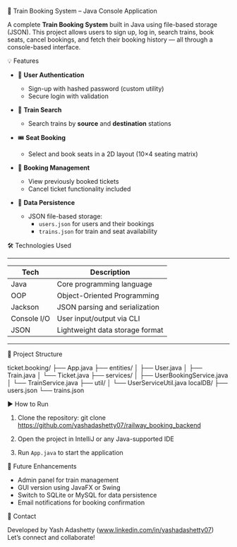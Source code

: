 
 🚆 Train Booking System – Java Console Application

A complete **Train Booking System** built in Java using file-based storage (JSON). This project allows users to sign up, log in, search trains, book seats, cancel bookings, and fetch their booking history — all through a console-based interface.


 💡 Features

- 🔐 **User Authentication**
  - Sign-up with hashed password (custom utility)
  - Secure login with validation

- 🚆 **Train Search**
  - Search trains by **source** and **destination** stations

- 🎟️ **Seat Booking**
  - Select and book seats in a 2D layout (10×4 seating matrix)

- 📂 **Booking Management**
  - View previously booked tickets
  - Cancel ticket functionality included

- 💾 **Data Persistence**
  - JSON file-based storage:
    - `users.json` for users and their bookings
    - `trains.json` for train and seat availability


 🛠️ Technologies Used

-------------------------------------------------------------
| Tech             | Description                            |
|------------------|----------------------------------------|
| Java             | Core programming language              |
| OOP              | Object-Oriented Programming            |
| Jackson          | JSON parsing and serialization         |
| Console I/O      | User input/output via CLI              |
| JSON             | Lightweight data storage format        |
-------------------------------------------------------------

 📁 Project Structure

ticket.booking/
├── App.java
├── entities/
│   ├── User.java
│   ├── Train.java
│   └── Ticket.java
├── services/
│   ├── UserBookingService.java
│   └── TrainService.java
├── util/
│   └── UserServiceUtil.java
localDB/
├── users.json
└── trains.json


 ▶️ How to Run

1. Clone the repository:
   git clone https://github.com/yashadashetty07/railway_booking_backend

2. Open the project in IntelliJ or any Java-supported IDE

3. Run `App.java` to start the application


 🚀 Future Enhancements

- Admin panel for train management
- GUI version using JavaFX or Swing
- Switch to SQLite or MySQL for data persistence
- Email notifications for booking confirmation

 📧 Contact

Developed by Yash Adashetty
(www.linkedin.com/in/yashadashetty07)  
Let’s connect and collaborate!
